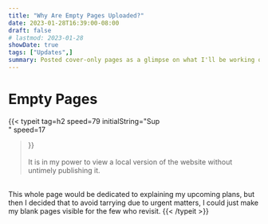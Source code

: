 ```yaml
---
title: "Why Are Empty Pages Uploaded?"
date: 2023-01-28T16:39:00-08:00
draft: false
# lastmod: 2023-01-28
showDate: true
tags: ["Updates",]
summary: Posted cover-only pages as a glimpse on what I'll be working on, articles of any topic may possibly surface.
---
```

# Empty Pages

{{< typeit 
  tag=h2
  speed=79
  initialString="Sup<br>"
  speed=17
>}}
<br><br>
It is in my power to view a local version of the website without untimely publishing it. 
<br>
This whole page would be dedicated to explaining my upcoming plans, but then I decided that to avoid tarrying due to urgent matters, I could just make my blank pages visible for the few who revisit.
{{< /typeit >}}
